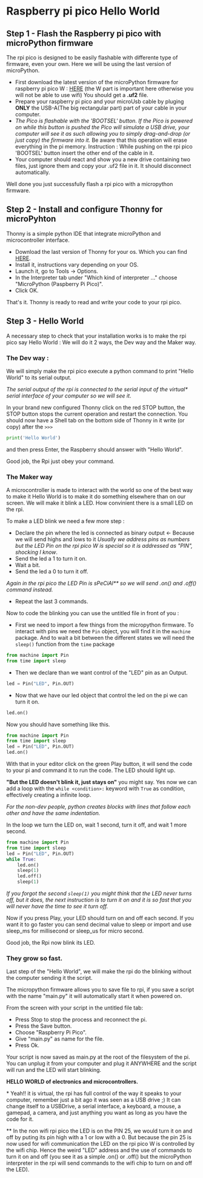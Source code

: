 
# Raspberry pi pico Hello World

## Step 1 - Flash the Raspberry pi pico with microPython firmware

The rpi pico is designed to be easily flashable with differente type of firmware, even your own. Here we will be using the last version of microPython.

- First download the latest version of the microPython firmware for raspberry pi pico W  : [HERE](https://micropython.org/download/RPI_PICO_W/) (the W part is important here otherwise you will not be able to use wifi) You should get a **.uf2** file.
- Prepare your raspberry pi pico and your microUsb cable by pluging **ONLY** the USB-A(The big rectangular part) part of your cable in your computer.
- *The Pico is flashable with the 'BOOTSEL' button. If the Pico is powered on while this button is pushed the Pico will simulate a USB drive, your computer will see it as such allowing you to simply drag-and-drop (or just copy) the firmware into it.* Be aware that this operation will erase everything in the pi memory. Instruction : While pushing on the rpi pico 'BOOTSEL' button insert the other end of the cable in it.
- Your computer should react and show you a new drive containing two files, just ignore them and copy your .uf2 file in it. It should disconnect automatically.

Well done you just successfully flash a rpi pico with a micropython firmware.

## Step 2 - Install and configure Thonny for microPyhton

Thonny is a simple python IDE that integrate microPython and microcontroller interface.

- Download the last version of Thonny for your os. Which you can find [HERE](https://thonny.org/).
- Install it, instructions vary depending on your OS.
- Launch it, go to Tools -> Options.
- In the Interpreter tab under "Which kind of interpreter ..." choose "MicroPython (Paspberry Pi Pico)".
- Click OK.

That's it. Thonny is ready to read and write your code to your rpi pico.

## Step 3 - Hello World

A necessary step to check that your installation works is to make the rpi pico say Hello World : We will do it 2 ways, the Dev way and the Maker way.

### The Dev way :
We will simply make the rpi pico execute a python command to print "Hello World" to its serial output.

*The serial output of the rpi is connected to the serial input of the virtual\* serial interface of your computer so we will see it*.

In your brand new configured Thonny click on the red STOP button, the STOP button stops the current operation and restart the connection. You should now have a Shell tab on the bottom side of Thonny in it write (or copy) after the `>>>`

```python
print('Hello World') 
```

and then press Enter, the Raspberry should answer with "Hello World".

Good job, the Rpi just obey your command.

### The Maker way

A microcontroller is made to interact with the world so one of the best way to make it Hello World is to make it do something elsewhere than on our screen. We will make it blink a LED. How convinient there is a small LED on the rpi.

To make a LED blink we need a few more step :
- Declare the pin where the led is connected as binary output <- Because we will send highs and lows to it
*Usually we address pins as numbers but the LED Pin on the rpi pico W is special so it is addressed as "PIN", shocking I know*.
- Send the led a 1 to turn it on.
- Wait a bit.
- Send the led a 0 to turn it off.

*Again in the rpi pico the LED Pin is sPeCiAl\*\* so we will send .on() and .off() command instead.*
- Repeat the last 3 commands.

Now to code the blinking you can use the untitled file in front of you :
- First we need to import a few things from the micropython firmware. To interact with pins we need the `Pin` object, you will find it in the `machine` package. And to wait a bit between the different states we will need the `sleep()` function from the `time` package

```python
from machine import Pin
from time import sleep
``` 

- Then we declare than we want control of the "LED" pin as an Output.

```python
led = Pin("LED", Pin.OUT)
```

- Now that we have our led object that control the led on the pi we can turn it on.

```python
led.on()
```
Now you should have something like this.

```python
from machine import Pin
from time import sleep
led = Pin("LED", Pin.OUT)
led.on()
```

With that in your editor click on the green Play button, it will send the code to your pi and command it to run the code. The LED should light up.

__"But the LED doesn't blink it, just stays on"__ you might say. Yes now we can add a loop with the `while <condition>:` keyword with `True` as condition, effectively creating a infinite loop.

*For the non-dev people, python creates blocks with lines that follow each other and have the same indentation.*

In the loop we turn the LED on, wait 1 second, turn it off, and wait 1 more second.

```python
from machine import Pin
from time import sleep
led = Pin("LED", Pin.OUT)
while True:
    led.on()
    sleep(1)
    led.off()
    sleep(1)
```

*If you forgot the second `sleep(1)` you might think that the LED never turns off, but it does, the next instruction is to turn it on and it is so fast that you will never have the time to see it turn off.*

Now if you press Play, your LED should turn on and off each second. If you want it to go faster you can send decimal value to sleep or import and use sleep_ms for millisecond or sleep_us for micro second.

Good job, the Rpi now blink its LED.

### They grow so fast.

Last step of the "Hello World", we will make the rpi do the blinking without the computer sending it the script. 

The micropython firmware allows you to save file to rpi, if you save a script with the name "main.py" it will automatically start it when powered on.

From the screen with your script in the untitled file tab:
- Press Stop to stop the process and reconnect the pi.
- Press the Save button.
- Choose "Raspberry Pi Pico".
- Give "main.py" as name for the file.
- Press Ok.

Your script is now saved as main.py at the root of the filesystem of the pi. You can unplug it from your computer and plug it ANYWHERE and the script will run and the LED will start blinking.

**HELLO WORLD of electronics and microcontrollers.**


\* Yeah!! it is virtual, the rpi has full control of the way it speaks to your computer, remember just a bit ago it was seen as a USB drive ;) It can change itself to a USBDrive, a serial interface, a keyboard, a mouse, a gamepad, a camera, and just anything you want as long as you have the code for it.

\*\* In the non wifi rpi pico the LED is on the PIN 25, we would turn it on and off by puting its pin high with a 1 or low with a 0. But because the pin 25 is now used for wifi communication the LED on the rpi pico W is controlled by the wifi chip. Hence the weird "LED" address and the use of commands to turn it on and off (you see it as a simple .on() or .off() but the microPython interpreter in the rpi will send commands to the wifi chip to turn on and off the LED).